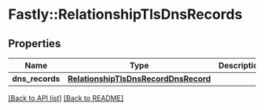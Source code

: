 # Fastly::RelationshipTlsDnsRecords

## Properties

| Name | Type | Description | Notes |
| ---- | ---- | ----------- | ----- |
| **dns_records** | [**RelationshipTlsDnsRecordDnsRecord**](RelationshipTlsDnsRecordDnsRecord.md) |  | [optional] |

[[Back to API list]](../../README.md#endpoints) [[Back to README]](../../README.md)

